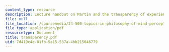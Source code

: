 ```yaml
---
content_type: resource
description: Lecture handout on Martin and the transparency of experience.
file: null
file_location: /coursemedia/24-500-topics-in-philosophy-of-mind-perceptual-experience-spring-2007/7d419c4e81fb5a15537a4bb215046779_transparency.pdf
file_type: application/pdf
resourcetype: Document
title: transparency.pdf
uid: 7d419c4e-81fb-5a15-537a-4bb215046779
---
```

